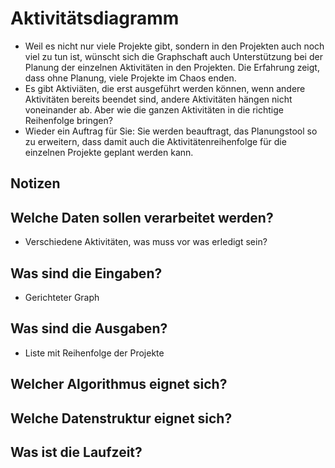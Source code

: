 # Aktivitätsdiagramm

- Weil es nicht nur viele Projekte gibt, sondern in den Projekten auch noch viel zu tun
  ist, wünscht sich die Graphschaft auch Unterstützung bei der Planung der einzelnen
  Aktivitäten in den Projekten. Die Erfahrung zeigt, dass ohne Planung, viele Projekte
  im Chaos enden. 
- Es gibt Aktiviäten, die erst ausgeführt werden können, wenn andere Aktivitäten
  bereits beendet sind, andere Aktivitäten hängen nicht voneinander ab. Aber wie die
  ganzen Aktivitäten in die richtige Reihenfolge bringen? 
- Wieder ein Auftrag für Sie: Sie werden beauftragt, das Planungstool so zu erweitern,
  dass damit auch die Aktivitätenreihenfolge für die einzelnen Projekte geplant werden
  kann.


## Notizen

## Welche Daten sollen verarbeitet werden?

- Verschiedene Aktivitäten, was muss vor was erledigt sein?

## Was sind die Eingaben?

- Gerichteter Graph

## Was sind die Ausgaben?

- Liste mit Reihenfolge der Projekte

## Welcher Algorithmus eignet sich?



## Welche Datenstruktur eignet sich?



## Was ist die Laufzeit?


